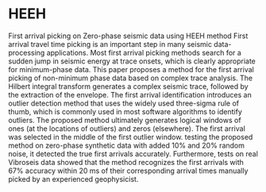 # HEEH
First arrival picking on Zero-phase seismic data using HEEH method
First arrival travel time picking is an important step in many seismic data-processing applications. Most first arrival picking methods search for a sudden jump in seismic energy at trace onsets, which is clearly appropriate for minimum-phase data. This paper proposes a method for the first arrival picking of non-minimum phase data based on complex trace analysis. The Hilbert integral transform generates a complex seismic trace, followed by the extraction of the envelope. The first arrival identification introduces an outlier detection method that uses the widely used three-sigma rule of thumb, which is commonly used in most software algorithms to identify outliers. The proposed method ultimately generates logical windows of ones (at the locations of outliers) and zeros (elsewhere). The first arrival was selected in the middle of the first outlier window. testing the proposed method on zero-phase synthetic data with added 10% and 20% random noise, it detected the true first arrivals accurately. Furthermore, tests on real Vibroseis data showed that the method recognizes the first arrivals with 67% accuracy within 20 ms of their corresponding arrival times manually picked by an experienced geophysicist.
